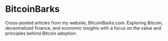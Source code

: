 # BitcoinBarks
Cross-posted articles from my website, BitcoinBarks.com. Exploring Bitcoin, decentralized finance, and economic insights with a focus on the value and principles behind Bitcoin adoption.
